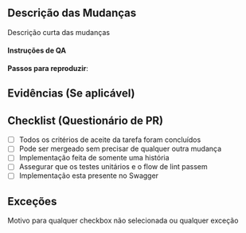 ## Descrição das Mudanças

Descrição curta das mudanças

#### Instruções de QA

**Passos para reproduzir**:

## Evidências (Se aplicável)

## Checklist (Questionário de PR)

- [ ] Todos os critérios de aceite da tarefa foram concluídos
- [ ] Pode ser mergeado sem precisar de qualquer outra mudança
- [ ] Implementação feita de somente uma história
- [ ] Assegurar que os testes unitários e o flow de lint passem
- [ ] Implementação esta presente no Swagger

## Exceções

Motivo para qualquer checkbox não selecionada ou qualquer exceção

<!--
## Instruções
- Inicie a PR em `draft` status
- Título da PR deve seguir `APL-<TICKET_ID>`
-->
